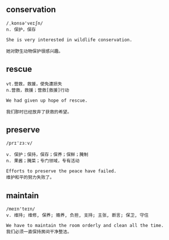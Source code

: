 ## conservation
```
/ˌkɒnsə'veɪʃn/
n. 保护，保存

She is very interested in wildlife conservation.

她对野生动物保护很感兴趣。
```

## rescue
```
vt.营救，救援，使免遭损失
n.营救，救援；营救[救援]行动

We had given up hope of rescue.

我们那时已经放弃了获救的希望。
```

## preserve
```
/prɪ'zɜːv/

v. 保护；保持，保存；保养；保鲜；腌制
n. 果酱；腌菜；专门领域，专有活动

Efforts to preserve the peace have failed.
维护和平的努力失败了。
```

## maintain
```
/meɪn'teɪn/
v. 维持; 维修, 保养; 赡养, 负担, 支持; 主张, 断言; 保卫, 守住

We have to maintain the room orderly and clean all the time.
我们必须一直保持房间干净整洁。
```